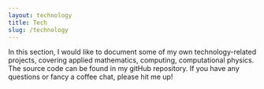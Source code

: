 ```yaml
---
layout: technology
title: Tech 
slug: /technology
---
```

In this section, I would like to document some of my own technology-related projects, covering applied mathematics, computing, computational physics. The source code can be found in my gitHub repository. If you have any questions or fancy a coffee chat, please hit me up! 
<br />
